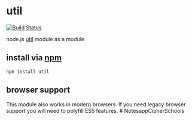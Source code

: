 # util

[![Build Status](https://travis-ci.org/defunctzombie/node-util.png?branch=master)](https://travis-ci.org/defunctzombie/node-util)

node.js [util](http://nodejs.org/api/util.html) module as a module

## install via [npm](npmjs.org)

```shell
npm install util
```

## browser support

This module also works in modern browsers. If you need legacy browser support you will need to polyfill ES5 features.
#   N o t e s a p p C i p h e r S c h o o l s  
 